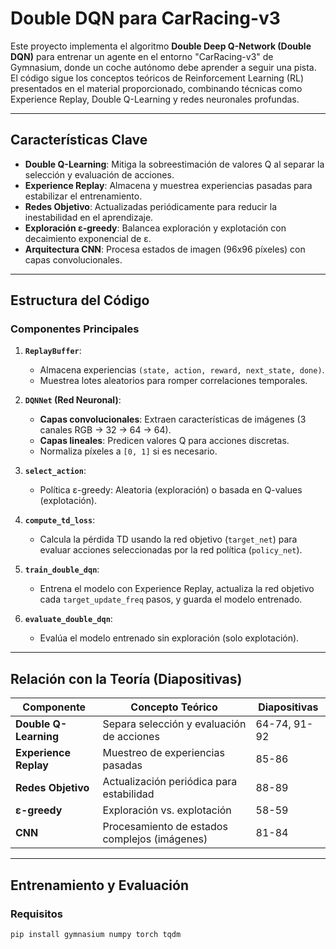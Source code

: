 # Double DQN para CarRacing-v3

Este proyecto implementa el algoritmo **Double Deep Q-Network (Double DQN)** para entrenar un agente en el entorno "CarRacing-v3" de Gymnasium, donde un coche autónomo debe aprender a seguir una pista. El código sigue los conceptos teóricos de Reinforcement Learning (RL) presentados en el material proporcionado, combinando técnicas como Experience Replay, Double Q-Learning y redes neuronales profundas.

---

## Características Clave
- **Double Q-Learning**: Mitiga la sobreestimación de valores Q al separar la selección y evaluación de acciones.
- **Experience Replay**: Almacena y muestrea experiencias pasadas para estabilizar el entrenamiento.
- **Redes Objetivo**: Actualizadas periódicamente para reducir la inestabilidad en el aprendizaje.
- **Exploración ε-greedy**: Balancea exploración y explotación con decaimiento exponencial de ε.
- **Arquitectura CNN**: Procesa estados de imagen (96x96 píxeles) con capas convolucionales.

---

## Estructura del Código
### Componentes Principales
1. **`ReplayBuffer`**:  
   - Almacena experiencias `(state, action, reward, next_state, done)`.
   - Muestrea lotes aleatorios para romper correlaciones temporales.

2. **`DQNNet` (Red Neuronal)**:  
   - **Capas convolucionales**: Extraen características de imágenes (3 canales RGB → 32 → 64 → 64).
   - **Capas lineales**: Predicen valores Q para acciones discretas.
   - Normaliza píxeles a `[0, 1]` si es necesario.

3. **`select_action`**:  
   - Política ε-greedy: Aleatoria (exploración) o basada en Q-values (explotación).

4. **`compute_td_loss`**:  
   - Calcula la pérdida TD usando la red objetivo (`target_net`) para evaluar acciones seleccionadas por la red política (`policy_net`).

5. **`train_double_dqn`**:  
   - Entrena el modelo con Experience Replay, actualiza la red objetivo cada `target_update_freq` pasos, y guarda el modelo entrenado.

6. **`evaluate_double_dqn`**:  
   - Evalúa el modelo entrenado sin exploración (solo explotación).

---

## Relación con la Teoría (Diapositivas)
| Componente          | Concepto Teórico                          | Diapositivas |
|---------------------|-------------------------------------------|--------------|
| **Double Q-Learning** | Separa selección y evaluación de acciones | 64-74, 91-92 |
| **Experience Replay** | Muestreo de experiencias pasadas          | 85-86        |
| **Redes Objetivo**  | Actualización periódica para estabilidad  | 88-89        |
| **ε-greedy**        | Exploración vs. explotación               | 58-59        |
| **CNN**             | Procesamiento de estados complejos (imágenes) | 81-84    |

---

## Entrenamiento y Evaluación
### Requisitos
```bash
pip install gymnasium numpy torch tqdm
